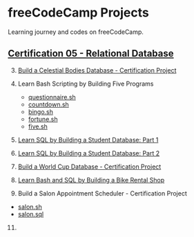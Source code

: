 # freeCodeCamp Projects
Learning journey and codes on freeCodeCamp.


## [Certification 05 - Relational Database](https://www.freecodecamp.org/learn/relational-database/)

3. [Build a Celestial Bodies Database - Certification Project](C05/CertificationProjects/universe.sql)

4. Learn Bash Scripting by Building Five Programs
   - [questionnaire.sh](C05/questionnaire.sh)
   - [countdown.sh](C05/countdown.sh)
   - [bingo.sh](C05/bingo.sh)
   - [fortune.sh](C05/fortune.sh)
   - [five.sh](C05/five.sh)

5. [Learn SQL by Building a Student Database: Part 1](C05/students.sql)

6. [Learn SQL by Building a Student Database: Part 2](C05/student_info.sh)

7. [Build a World Cup Database - Certification Project](C05/WorldCup)

9. [Learn Bash and SQL by Building a Bike Rental Shop](C05/bike-shop.sh)

10. Build a Salon Appointment Scheduler - Certification Project
   - [salon.sh](C05/CertificationProjects/salon.sh)
   - [salon.sql](C05/CertificationProjects/salon.sql)

11. 
